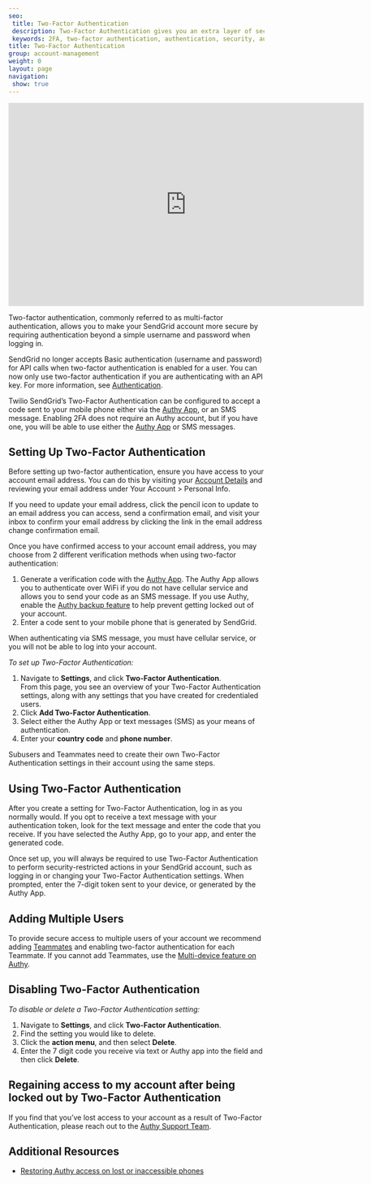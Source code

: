 ```yaml
---
seo:
 title: Two-Factor Authentication
 description: Two-Factor Authentication gives you an extra layer of security to protect your SendGrid account.
 keywords: 2FA, two-factor authentication, authentication, security, authy
title: Two-Factor Authentication
group: account-management
weight: 0
layout: page
navigation:
 show: true
---
```


<iframe src="https://player.vimeo.com/video/248169751" width="700" height="400" frameborder="0" webkitallowfullscreen mozallowfullscreen allowfullscreen></iframe>

Two-factor authentication, commonly referred to as multi-factor authentication, allows you to make your SendGrid account more secure by requiring authentication beyond a simple username and password when logging in.

<call-out type="warning">

SendGrid no longer accepts Basic authentication (username and password) for API calls when two-factor authentication is enabled for a user. You can now only use two-factor authentication if you are authenticating with an API key. For more information, see [Authentication]({{root_url}}/for-developers/sending-email/authentication/).

</call-out>

Twilio SendGrid’s Two-Factor Authentication can be configured to accept a code sent to your mobile phone either via the [Authy App](https://www.authy.com/app/mobile/), or an SMS message. Enabling 2FA does not require an Authy account, but if you have one, you will be able to use either the [Authy App](https://www.authy.com/app/mobile/) or SMS messages.

## 	Setting Up Two-Factor Authentication
 	
Before setting up two-factor authentication, ensure you have access to your account email address. You can do this by visiting your [Account Details](https://app.sendgrid.com/account/details) and reviewing your email address under Your Account > Personal Info. 

If you need to update your email address, click the pencil icon to update to an email address you can access, send a confirmation email, and visit your inbox to confirm your email address by clicking the link in the email address change confirmation email. 

Once you have confirmed access to your account email address, you may choose from 2 different verification methods when using two-factor authentication:

1. Generate a verification code with the [Authy App](https://www.authy.com/app/mobile/).
   The Authy App allows you to authenticate over WiFi if you do not have cellular service and allows you to send your code as an SMS message. If you use Authy, enable the [Authy backup feature](https://authy.com/features/backup/) to help prevent getting locked out of your account.  
1. Enter a code sent to your mobile phone that is generated by SendGrid.

<call-out type="warning">

When authenticating via SMS message, you must have cellular service, or you will not be able to log into your account.

</call-out>

*To set up Two-Factor Authentication:*

1. Navigate to **Settings**, and click **Two-Factor Authentication**.
 <br>From this page, you see an overview of your Two-Factor Authentication settings, along with any settings that you have created for credentialed users.
1. Click **Add Two-Factor Authentication**.
1. Select either the Authy App or text messages (SMS) as your means of authentication.
1. Enter your **country code** and **phone number**.

<call-out>

Subusers and Teammates need to create their own Two-Factor Authentication settings in their account using the same steps.

</call-out>

## 	Using Two-Factor Authentication
 	
After you create a setting for Two-Factor Authentication, log in as you normally would. If you opt to receive a text message with your authentication token, look for the text message and enter the code that you receive. If you have selected the Authy App, go to your app, and enter the generated code.

Once set up, you will always be required to use Two-Factor Authentication to perform security-restricted actions in your SendGrid account, such as logging in or changing your Two-Factor Authentication settings. When prompted, enter the 7-digit token sent to your device, or generated by the Authy App.

## 	Adding Multiple Users

To provide secure access to multiple users of your account we recommend adding [Teammates](https://sendgrid.com/docs/ui/account-and-settings/teammates/) and enabling two-factor authentication for each Teammate. If you cannot add Teammates, use the [Multi-device feature on Authy](https://support.authy.com/hc/en-us/articles/360016317013-Enable-or-Disable-Authy-Multi-Device). 

## 	Disabling Two-Factor Authentication
 	
*To disable or delete a Two-Factor Authentication setting:*

1. Navigate to **Settings**, and click **Two-Factor Authentication**.
1. Find the setting you would like to delete.
1. Click the **action menu**, and then select **Delete**.
1. Enter the 7 digit code you receive via text or Authy app into the field and then click **Delete**.

## 	Regaining access to my account after being locked out by Two-Factor Authentication
 	
If you find that you’ve lost access to your account as a result of Two-Factor Authentication, please reach out to the [Authy Support Team](https://support.authy.com/hc/en-us).

## 	Additional Resources
 	
* [Restoring Authy access on lost or inaccessible phones](https://support.authy.com/hc/en-us/articles/115012672088-Restoring-Authy-access-on-lost-or-inaccessible-phones)
